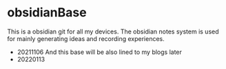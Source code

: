# obsidianBase
This is a obsidian git for all my devices.
The obsidian notes system is used for mainly generating ideas and recording experiences.
- 20211106
And this base will be also lined to my blogs later
- 20220113
